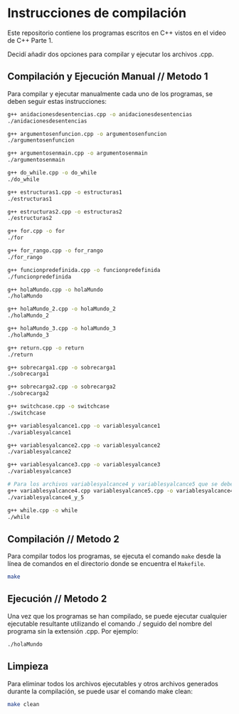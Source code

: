 # Instrucciones de compilación

Este repositorio contiene los programas escritos en C++ vistos en el video de C++ Parte 1.

Decidí añadir dos opciones para compilar y ejecutar los archivos .cpp.

## Compilación y Ejecución Manual // Metodo 1


Para compilar y ejecutar manualmente cada uno de los programas, se deben seguir estas instrucciones:

```bash
g++ anidacionesdesentencias.cpp -o anidacionesdesentencias
./anidacionesdesentencias

g++ argumentosenfuncion.cpp -o argumentosenfuncion
./argumentosenfuncion

g++ argumentosenmain.cpp -o argumentosenmain
./argumentosenmain

g++ do_while.cpp -o do_while
./do_while

g++ estructuras1.cpp -o estructuras1
./estructuras1

g++ estructuras2.cpp -o estructuras2
./estructuras2

g++ for.cpp -o for
./for

g++ for_rango.cpp -o for_rango
./for_rango

g++ funcionpredefinida.cpp -o funcionpredefinida
./funcionpredefinida

g++ holaMundo.cpp -o holaMundo
./holaMundo

g++ holaMundo_2.cpp -o holaMundo_2
./holaMundo_2

g++ holaMundo_3.cpp -o holaMundo_3
./holaMundo_3

g++ return.cpp -o return
./return

g++ sobrecarga1.cpp -o sobrecarga1
./sobrecarga1

g++ sobrecarga2.cpp -o sobrecarga2
./sobrecarga2

g++ switchcase.cpp -o switchcase
./switchcase

g++ variablesyalcance1.cpp -o variablesyalcance1
./variablesyalcance1

g++ variablesyalcance2.cpp -o variablesyalcance2
./variablesyalcance2

g++ variablesyalcance3.cpp -o variablesyalcance3
./variablesyalcance3

# Para los archivos variablesyalcance4 y variablesyalcance5 que se deben compilar juntos
g++ variablesyalcance4.cpp variablesyalcance5.cpp -o variablesyalcance4_y_5
./variablesyalcance4_y_5

g++ while.cpp -o while
./while
```



## Compilación // Metodo 2

Para compilar todos los programas, se ejecuta el comando `make` desde la línea de comandos en el directorio donde se encuentra el `Makefile`.

```bash
make
```

## Ejecución // Metodo 2

Una vez que los programas se han compilado, se puede ejecutar cualquier ejecutable resultante utilizando el comando ./ seguido del nombre del programa sin la extensión .cpp. Por ejemplo:

```bash
./holaMundo
```

## Limpieza

Para eliminar todos los archivos ejecutables y otros archivos generados durante la compilación, se puede usar el comando make clean:

```bash
make clean
```